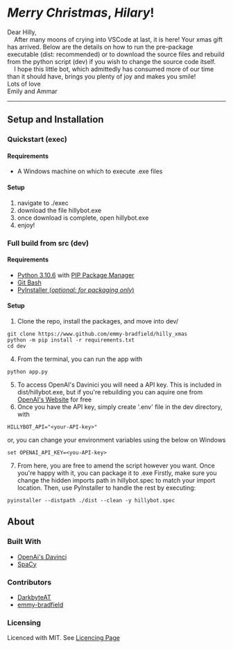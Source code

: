 # $Merry$ $Christmas,$ $Hilary!$

Dear Hilly, <br/>
&nbsp; &nbsp; After many moons of crying into VSCode at last, it is here! Your xmas gift has arrived. Below are the details on how to run the pre-package executable (dist: recommended) or to download the source files and rebuild from the python script (dev) if you wish to change the source code itself. <br/>
&nbsp; &nbsp; I hope this little bot, which admittedly has consumed more of our time than it should have, brings you plenty of joy and makes you smile! <br/>
Lots of love <br/>
Emily and Ammar

--- 

## Setup and Installation

### Quickstart (exec)

#### Requirements
* A Windows machine on which to execute .exe files

#### Setup

1. navigate to ./exec
2. download the file hillybot.exe
3. once download is complete, open hillybot.exe
4. enjoy!

### Full build from src (dev)

#### Requirements
* [Python 3.10.6](https://www.python.org/downloads/) with [PIP Package Manager](https://pypi.org/project/pip/)
* [Git Bash](https://git-scm.com/downloads)
* [PyInstaller (*optional: for packaging only*)](https://pyinstaller.org/en/stable/)

#### Setup
1. Clone the repo, install the packages, and move into dev/
```
git clone https://www.github.com/emmy-bradfield/hilly_xmas
python -m pip install -r requirements.txt
cd dev
```
4. From the terminal, you can run the app with
```
python app.py
```
5. To access OpenAI's Davinici you will need a API key. This is included in dist/hillybot.exe, but if you're rebuilding you can aquire one from [OpenAI's Website](https://openai.com/api/) for free
6. Once you have the API key, simply create '.env' file in the dev directory, with
```
HILLYBOT_API="<your-API-key>"
```
or, you can change your environment variables using the below on Windows
```
set OPENAI_API_KEY=<you-API-key>
```
7. From here, you are free to amend the script however you want. Once you're happy with it, you can package it to .exe Firstly, make sure you change the hidden imports path in hillybot.spec to match your import location. Then, use PyInstaller to handle the rest by executing:
```
pyinstaller --distpath ./dist --clean -y hillybot.spec
```

## About

### Built With
* [OpenAi's Davinci](https://www.github.com/openai)
* [SpaCy](https://github.com/explosion/spaCy)

### Contributors
* [DarkbyteAT](https://www.github.com/darkbyteAT)
* [emmy-bradfield](https://www.github.com/emmy-bradfield)

### Licensing
Licenced with MIT. See [Licencing Page](https://github.com/emmy-bradfield/hilly_xmas/blob/master/LICENSE)
